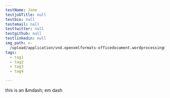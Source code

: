 ```yaml
---
testName: Jane
testjobTitle: null
testbio: null
testemail: null
testtwitter: null
testgithub: null
testlinkedin: null
img_path: >-
  /upload/application/vnd.openxmlformats-officedocument.wordprocessingml.document/1551308542488_img_path_SUBLEASEAGREEMENTfor2144.docx
tags:
  - tag1
  - tag2
  - tag3
  - tag4

---
```

<p>this is an &amp;mdash; em dash</p>
